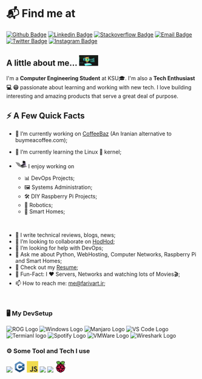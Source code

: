 # 📬 Find me at

[![Github Badge](http://img.shields.io/badge/Github-black?style=flat&logo=github&link=https://github.com/farivar-tabatabaei/)](https://github.com/farivar-tabatabaei/)
[![Linkedin Badge](https://img.shields.io/badge/LinkedIn-blue?style=flat&logo=Linkedin&logoColor=white&link=https://www.linkedin.com/in/farivar-tabatabaei/)](https://www.linkedin.com/in/farivar-tabatabaei)
[![Stackoverflow Badge](https://img.shields.io/badge/Stack%20overflow-FE7A16?style=flat&logo=stack-overflow&logoColor=white&link=https://stackoverflow.com/users/20435458/farivar-tabatabaei)](https://stackoverflow.com/users/20435458/farivar-tabatabaei)
[![Email Badge](https://img.shields.io/badge/Email-d14836?style=flat&logo=Gmail&logoColor=white&link=mailto:me@farivart.ir)](mailto:me@farivart.ir)
[![Twitter Badge](https://img.shields.io/badge/Twitter-00ACEE?style=flat&logo=twitter&logoColor=FFFFFF&link=https://twitter.com/FarivarTB)](https://twitter.com/FarivarTB)
[![Instagram Badge](https://img.shields.io/badge/Instagram-d62976?style=flat&logo=instagram&logoColor=FFFFFF&link=https://instagram.com/farivar_tabatabaei)](https://instagram.com/farivar_tabatabaei)

## A little about me...  <img src="./assets/me.gif" width="50">

I'm a **Computer Engineering Student** at KSU🎓. I'm also a **Tech Enthusiast 💻 😃** passionate about learning and working with new tech. I love building interesting and amazing products that serve a great deal of purpose.

## ⚡️ A Few Quick Facts

- 🔭 I’m currently working on [CoffeeBaz](https://github.com/farivar-tabatabaei/CoffeBaz/) (An Iranian alternative to buymeacoffee.com);
- 🌱 I’m currently learning the Linux 🐧 kernel;

- <img src="./assets/black-programmer-cat.gif" width="30" alt="Programmer Cat Gif">  I enjoy working on
  - 📊 DevOps Projects;
  - 🖼 Systems Administration;
  - 🛠 DIY Raspberry Pi Projects;
  - 🤖 Robotics;
  - 🏡 Smart Homes;
</br>

- 📝 I write technical reviews, blogs, news;
- 👯 I’m looking to collaborate on [HodHod](https://github.com/farivar-tabatabaei/HodHod/);
- 🤔 I’m looking for help with DevOps;
- 💬 Ask me about Python, WebHosting, Computer Networks, Raspberry Pi and Smart Homes;
- 📙 Check out my [Resume](https://www.linkedin.com/in/farivar-tabatabaei/);
- 🎉 Fun-Fact: I ❤️ Servers, Networks and watching lots of Movies🎬;
- 📫 How to reach me: me@farivart.ir;
</br>

### 🖥️ My DevSetup

![ROG Logo](https://img.shields.io/badge/ROG-555555.svg?&style=flat&logo=republicofgamers&logoColor=DE272C)
![Windows Logo](https://img.shields.io/badge/Windows-555555.svg?&style=flat&logo=windows&logoColor=0078D6)
![Manjaro Logo](https://img.shields.io/badge/Manjaro-555555.svg?&style=flat&logo=manjaro&logoColor=34be5b)
![VS Code Logo](https://img.shields.io/badge/VS_Code-555555?style=flat&logo=visual-studio-code&logoColor=007ACC)
![Termianl logo](https://img.shields.io/badge/Terminal-555555.svg?&style=flat&logo=powershell&logoColor=white)
![Spotify Logo](https://img.shields.io/badge/Spotify-555555.svg?&style=flat&logo=spotify&logoColor=1ED760)
![VMWare Logo](https://img.shields.io/badge/VMware-555555.svg?&style=flat&logo=vmware&logoColor=E2231A)
![Wireshark Logo](https://img.shields.io/badge/Wireshark-555555.svg?&style=flat&logo=wireshark&logoColor=1679A7)

### ⚙️ Some Tool and Tech I use

<code><img height="30" src="https://avatars0.githubusercontent.com/u/1525981?s=200&v=4"></code>
<code><img height="30" src="https://raw.githubusercontent.com/github/explore/80688e429a7d4ef2fca1e82350fe8e3517d3494d/topics/cpp/cpp.png"></code>
<code><img height="30" src="https://raw.githubusercontent.com/github/explore/80688e429a7d4ef2fca1e82350fe8e3517d3494d/topics/javascript/javascript.png"></code>
<code><img height="30" src="https://avatars3.githubusercontent.com/u/9950313?s=200&v=4"></code>
<code><img height="30" src="https://avatars1.githubusercontent.com/u/45120?s=200&v=4"></code>
<code><img height="30" src="https://raw.githubusercontent.com/github/explore/80688e429a7d4ef2fca1e82350fe8e3517d3494d/topics/raspberry-pi/raspberry-pi.png"></code>
